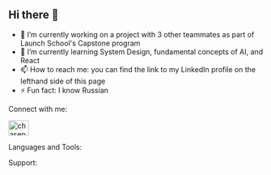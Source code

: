## Hi there 👋

- 🔭 I’m currently working on a project with 3 other teammates as part of Launch School's Capstone program
- 🌱 I’m currently learning System Design, fundamental concepts of AI, and React
- 📫 How to reach me: you can find the link to my LinkedIn profile on the lefthand side of this page 
- ⚡ Fun fact: I know Russian

Connect with me:
<p align="left" dir="auto">
<a href="https://www.linkedin.com/in/chase-philpot/" rel="nofollow"><img align="center" src="https://raw.githubusercontent.com/rahuldkjain/github-profile-readme-generator/master/src/images/icons/Social/linked-in-alt.svg" alt="chasephilpot" height="30" width="40" style="max-width: 100%;"></a>
</p>

Languages and Tools:


Support:


<!--
**cmphilpot/cmphilpot** is a ✨ _special_ ✨ repository because its `README.md` (this file) appears on your GitHub profile.

Here are some ideas to get you started:

- 🔭 I’m currently working on ...
- 🌱 I’m currently learning ...
- 👯 I’m looking to collaborate on ...
- 🤔 I’m looking for help with ...
- 💬 Ask me about ...
- 📫 How to reach me: ...
- 😄 Pronouns: ...
- ⚡ Fun fact: ...
-->
